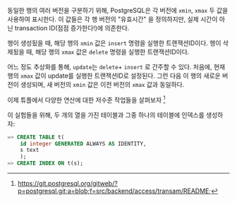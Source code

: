 동일한 행의 여러 버전을 구분하기 위해, PostgreSQL은 각 버전에 `xmin`, `xmax` 두 값을 사용하여 표시한다.
이 값들은 각 행 버전의 "유효시간" 을 정의하지만, 실제 시간이 아닌 transaction ID(점점 증가한다!)에 의존한다.

행이 생성됬을 때, 해당 행의 `xmin` 값은 `insert` 명령을 실행한 트랜잭션ID이다.
행이 삭제됬을 때, 해당 행의 `xmax` 값은 `delete` 명령을 실행한 트랜잭션ID이다.

어느 정도 추상화를 통해, `update`는 `delete`+  `insert`  로 간주할 수 있다.
처음에, 현재 행의 `xmax` 값이 update를 실행한 트랜잭션ID로 설정된다.
그런 다음 이 행의 새로운 버전이 생성되며, 새 버전의 `xmin` 값은 이전 버전의 `xmax` 값과 동일하다.

이제 튜플에서 다양한  연산에 대한 저수준 작업들을 살펴보자 [^1]

이 실험들을 위해, 두 개의 열을 가진 테이블과 그중 하나의 테이블에 인덱스를 생성하자:

```sql
=> CREATE TABLE t(
	id integer GENERATED ALWAYS AS IDENTITY,
	s text
	);
=> CREATE INDEX ON t(s);
```


[^1]:https://git.postgresql.org/gitweb/?p=postgresql.git;a=blob;f=src/backend/access/transam/README;